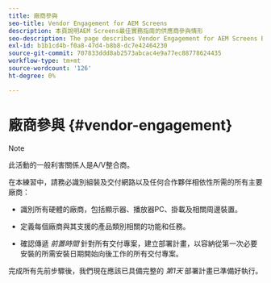 ```yaml
---
title: 廠商參與
seo-title: Vendor Engagement for AEM Screens
description: 本頁說明AEM Screens最佳實務指南的供應商參與情形
seo-description: The page describes Vendor Engagement for AEM Screens Best Practices Guide
exl-id: b1b1cd4b-f0a8-47d4-b8b8-dc7e42464230
source-git-commit: 707833ddd8ab2573abcac4e9a77ec88778624435
workflow-type: tm+mt
source-wordcount: '126'
ht-degree: 0%

---
```


# 廠商參與 {#vendor-engagement}

>[!NOTE]
>此活動的一般利害關係人是A/V整合商。

在本練習中，請務必識別組裝及交付網路以及任何合作夥伴相依性所需的所有主要廠商：

* 識別所有硬體的廠商，包括顯示器、播放器PC、掛載及相關周邊裝置。

* 定義每個廠商與其支援的產品類別相關的功能和任務。

* 確認傳遞 *前置時間* 針對所有交付專案，建立部署計畫，以容納從第一次必要安裝的所需安裝日期開始向後工作的所有交付專案。

完成所有先前步驟後，我們現在應該已具備完整的 *第1天* 部署計畫已準備好執行。
